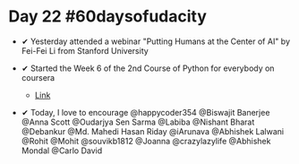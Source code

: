 # Day 22 #60daysofudacity

- ✔ Yesterday attended a webinar "Putting Humans at the Center of AI" by Fei-Fei Li from Stanford University

- ✔ Started the Week 6 of the 2nd Course of Python for everybody on coursera
    - [Link](https://www.coursera.org/learn/multivariate-calculus-machine-learning)


- ✔ Today, I love to encourage @happycoder354 @Biswajit Banerjee @Anna Scott @Oudarjya Sen Sarma @Labiba @Nishant Bharat @Debankur @Md. Mahedi Hasan Riday @iArunava @Abhishek Lalwani @Rohit @Mohit @souvikb1812 @Joanna @crazylazylife @Abhishek Mondal @Carlo David
